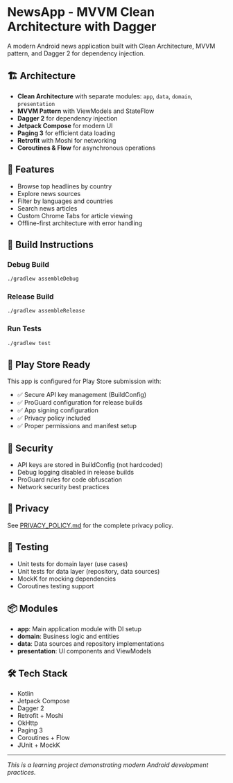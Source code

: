 # NewsApp - MVVM Clean Architecture with Dagger

A modern Android news application built with Clean Architecture, MVVM pattern, and Dagger 2 for dependency injection.

## 🏗️ Architecture

- **Clean Architecture** with separate modules: `app`, `data`, `domain`, `presentation`
- **MVVM Pattern** with ViewModels and StateFlow
- **Dagger 2** for dependency injection
- **Jetpack Compose** for modern UI
- **Paging 3** for efficient data loading
- **Retrofit** with Moshi for networking
- **Coroutines & Flow** for asynchronous operations

## 🚀 Features

- Browse top headlines by country
- Explore news sources
- Filter by languages and countries
- Search news articles
- Custom Chrome Tabs for article viewing
- Offline-first architecture with error handling

## 🔧 Build Instructions

### Debug Build
```bash
./gradlew assembleDebug
```

### Release Build
```bash
./gradlew assembleRelease
```

### Run Tests
```bash
./gradlew test
```

## 📱 Play Store Ready

This app is configured for Play Store submission with:
- ✅ Secure API key management (BuildConfig)
- ✅ ProGuard configuration for release builds
- ✅ App signing configuration
- ✅ Privacy policy included
- ✅ Proper permissions and manifest setup

## 🔐 Security

- API keys are stored in BuildConfig (not hardcoded)
- Debug logging disabled in release builds
- ProGuard rules for code obfuscation
- Network security best practices

## 📄 Privacy

See [PRIVACY_POLICY.md](PRIVACY_POLICY.md) for the complete privacy policy.

## 🧪 Testing

- Unit tests for domain layer (use cases)
- Unit tests for data layer (repository, data sources)
- MockK for mocking dependencies
- Coroutines testing support

## 📦 Modules

- **app**: Main application module with DI setup
- **domain**: Business logic and entities
- **data**: Data sources and repository implementations
- **presentation**: UI components and ViewModels

## 🛠️ Tech Stack

- Kotlin
- Jetpack Compose
- Dagger 2
- Retrofit + Moshi
- OkHttp
- Paging 3
- Coroutines + Flow
- JUnit + MockK

---
*This is a learning project demonstrating modern Android development practices.*